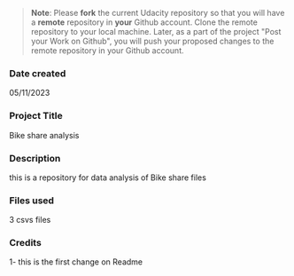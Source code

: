 >**Note**: Please **fork** the current Udacity repository so that you will have a **remote** repository in **your** Github account. Clone the remote repository to your local machine. Later, as a part of the project "Post your Work on Github", you will push your proposed changes to the remote repository in your Github account.

### Date created
05/11/2023

### Project Title
Bike share analysis

### Description
this is a repository for data analysis of Bike share files

### Files used
3 csvs files

### Credits
1- this is the first change on Readme

